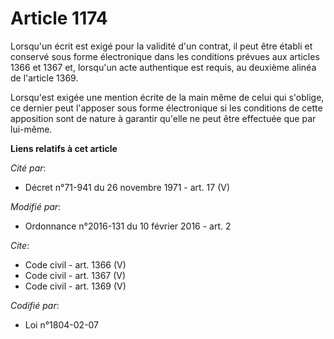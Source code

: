 # Article 1174

Lorsqu'un écrit est exigé pour la validité d'un contrat, il peut être établi et conservé sous forme électronique dans les
conditions prévues aux articles 1366 et 1367 et, lorsqu'un acte authentique est requis, au deuxième alinéa de l'article
1369. 

Lorsqu'est exigée une mention écrite de la main même de celui qui s'oblige, ce dernier peut l'apposer sous forme électronique
si les conditions de cette apposition sont de nature à garantir qu'elle ne peut être effectuée que par lui-même.

**Liens relatifs à cet article**

_Cité par_:

  - Décret n°71-941 du 26 novembre 1971 - art. 17 (V)

_Modifié par_:

  - Ordonnance n°2016-131 du 10 février 2016 - art. 2

_Cite_:

  - Code civil - art. 1366 (V)
  - Code civil - art. 1367 (V)
  - Code civil - art. 1369 (V)

_Codifié par_:

  - Loi n°1804-02-07
